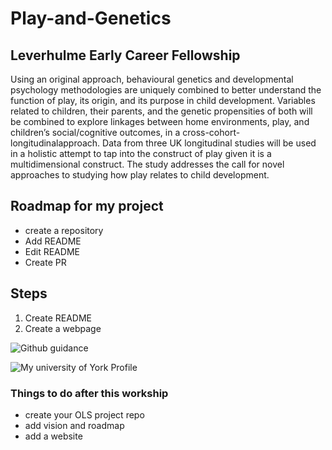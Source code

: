 # Play-and-Genetics

## Leverhulme Early Career Fellowship
Using an original approach, behavioural genetics and developmental psychology methodologies are uniquely combined to better understand the function of play, its origin, and its purpose in child development. Variables related to children, their parents, and the genetic propensities of both will be combined to explore linkages between home environments, play, and children’s social/cognitive outcomes, in a cross-cohort-longitudinalapproach. Data from three UK longitudinal studies will be used in a holistic attempt to tap into the construct of play given it is a multidimensional construct. The study addresses the call for novel approaches to studying how play relates to child development.

## Roadmap for my project
* create a repository
* Add README
* Edit README
* Create PR

## Steps
1. Create README
2. Create a webpage

![Github guidance](https://www.youtube.com/watch?v=lRW8mlpTw5M)

![My university of York Profile](https://www.york.ac.uk/education/our-staff/academic/gill-francis/)

### Things to do after this workship
- create your OLS project repo
- add vision and roadmap
- add a website
